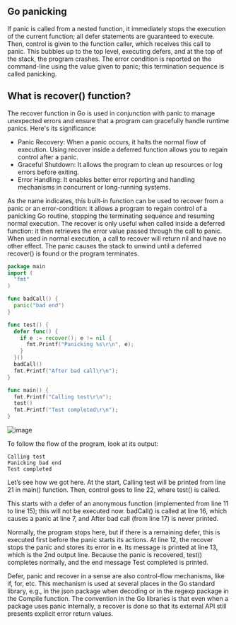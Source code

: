 ## Go panicking

If panic is called from a nested function, it immediately stops the execution of the current function; all defer statements are guaranteed to execute. Then, control is given to the function caller, which receives this call to panic. This bubbles up to the top level, executing defers, and at the top of the stack, the program crashes. The error condition is reported on the command-line using the value given to panic; this termination sequence is called panicking.


## What is recover() function?

The recover function in Go is used in conjunction with panic to manage unexpected errors and ensure that a program can gracefully handle runtime panics. Here's its significance:

- Panic Recovery: When a panic occurs, it halts the normal flow of execution. Using recover inside a deferred function allows you to regain control after a panic.
- Graceful Shutdown: It allows the program to clean up resources or log errors before exiting.
- Error Handling: It enables better error reporting and handling mechanisms in concurrent or long-running systems.

As the name indicates, this built-in function can be used to recover from a panic or an error-condition: it allows a program to regain control of a panicking Go routine, stopping the terminating sequence and resuming normal execution. The recover is only useful when called inside a deferred function: it then retrieves the error value passed through the call to panic. When used in normal execution, a call to recover will return nil and have no other effect. The panic causes the stack to unwind until a deferred recover() is found or the program terminates.

```go
package main
import (
  "fmt"
)

func badCall() {
  panic("bad end")
}

func test() {
  defer func() {
    if e := recover(); e != nil {
      fmt.Printf("Panicking %s\r\n", e);
    }
  }()
  badCall()
  fmt.Printf("After bad call\r\n");
}

func main() {
  fmt.Printf("Calling test\r\n");
  test()
  fmt.Printf("Test completed\r\n");
}
```

![image](https://github.com/MeSabya/Golang/assets/33947539/b67cd0e6-2d77-4a54-b2d0-a1041d4d99b1)

To follow the flow of the program, look at its output:

```
Calling test
Panicking bad end
Test completed
```
Let’s see how we got here. At the start, Calling test will be printed from line 21 in main() function. Then, control goes to line 22, where test() is called.

This starts with a defer of an anonymous function (implemented from line 11 to line 15); this will not be executed now. badCall() is called at line 16, which causes a panic at line 7, and After bad call (from line 17) is never printed.

Normally, the program stops here, but if there is a remaining defer, this is executed first before the panic starts its actions. At line 12, the recover stops the panic and stores its error in e. Its message is printed at line 13, which is the 2nd output line. 
Because the panic is recovered, test() completes normally, and the end message Test completed is printed.

Defer, panic and recover in a sense are also control-flow mechanisms, like if, for, etc. This mechanism is used at several places in the Go standard library, e.g., in the json package when decoding or in the regexp package in the Compile function. The convention in the Go libraries is that even when a package uses panic internally, a recover is done so that its external API still presents explicit error return values.



